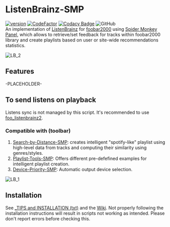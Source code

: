 # ListenBrainz-SMP
[![version][version_badge]][changelog]
[![CodeFactor][codefactor_badge]](https://www.codefactor.io/repository/github/regorxxx/ListenBrainz-SMPP/overview/main)
[![Codacy Badge][codacy_badge]](https://www.codacy.com/gh/regorxxx/ListenBrainz-SMP/dashboard?utm_source=github.com&amp;utm_medium=referral&amp;utm_content=regorxxx/ListenBrainz-SMP&amp;utm_campaign=Badge_Grade)
![GitHub](https://img.shields.io/github/license/regorxxx/ListenBrainz-SMP)  
An implementation of [ListenBrainz](https://listenbrainz.org/) for [foobar2000](https://www.foobar2000.org) using [Spider Monkey Panel](https://theqwertiest.github.io/foo_spider_monkey_panel), which allows to retrieve/set feedback for tracks within foobar2000 library and create playlists based on user or site-wide recommendations statistics.

![LB_2](https://user-images.githubusercontent.com/83307074/193407659-ca6891dc-f359-4bf4-b792-3462ffae1b11.gif)

## Features
-PLACEHOLDER-

## To send listens on playback
Listens sync is not managed by this script. It's recommended to use [foo_listenbrainz2](https://github.com/phw/foo_listenbrainz2).

### Compatible with (toolbar)
 1. [Search-by-Distance-SMP](https://github.com/regorxxx/Search-by-Distance-SMP): creates intelligent "spotify-like" playlist using high-level data from tracks and computing their similarity using genres/styles.
 2. [Playlist-Tools-SMP](https://github.com/regorxxx/Playlist-Tools-SMP): Offers different pre-defefined examples for intelligent playlist creation.
 3. [Device-Priority-SMP](https://github.com/regorxxx/Device-Priority-SMP): Automatic output device selection.

![LB_1](https://user-images.githubusercontent.com/83307074/193407662-92a43011-c3cb-4473-b9cf-7da5780fbec1.gif)

## Installation
See [_TIPS and INSTALLATION (txt)](https://github.com/regorxxx/ListenBrainz-SMP/blob/main/_TIPS%20and%20INSTALLATION.txt) and the [Wiki](https://github.com/regorxxx/ListenBrainz-SMP/wiki/Installation).
Not properly following the installation instructions will result in scripts not working as intended. Please don't report errors before checking this.

[changelog]: CHANGELOG.md
[version_badge]: https://img.shields.io/github/release/regorxxx/ListenBrainz-SMP.svg
[codacy_badge]: https://api.codacy.com/project/badge/Grade/1677d2b0dee54548bf44614fcf808529
[codefactor_badge]: https://www.codefactor.io/repository/github/regorxxx/ListenBrainz-SMP/badge/main
